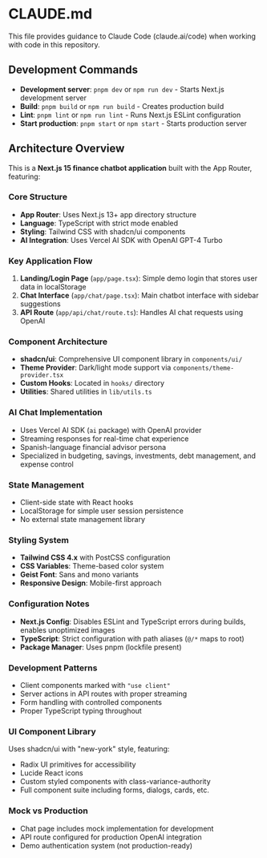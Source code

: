 # CLAUDE.md

This file provides guidance to Claude Code (claude.ai/code) when working with code in this repository.

## Development Commands

- **Development server**: `pnpm dev` or `npm run dev` - Starts Next.js development server
- **Build**: `pnpm build` or `npm run build` - Creates production build
- **Lint**: `pnpm lint` or `npm run lint` - Runs Next.js ESLint configuration
- **Start production**: `pnpm start` or `npm start` - Starts production server

## Architecture Overview

This is a **Next.js 15 finance chatbot application** built with the App Router, featuring:

### Core Structure
- **App Router**: Uses Next.js 13+ app directory structure
- **Language**: TypeScript with strict mode enabled
- **Styling**: Tailwind CSS with shadcn/ui components
- **AI Integration**: Uses Vercel AI SDK with OpenAI GPT-4 Turbo

### Key Application Flow
1. **Landing/Login Page** (`app/page.tsx`): Simple demo login that stores user data in localStorage
2. **Chat Interface** (`app/chat/page.tsx`): Main chatbot interface with sidebar suggestions
3. **API Route** (`app/api/chat/route.ts`): Handles AI chat requests using OpenAI

### Component Architecture
- **shadcn/ui**: Comprehensive UI component library in `components/ui/`
- **Theme Provider**: Dark/light mode support via `components/theme-provider.tsx`
- **Custom Hooks**: Located in `hooks/` directory
- **Utilities**: Shared utilities in `lib/utils.ts`

### AI Chat Implementation
- Uses Vercel AI SDK (`ai` package) with OpenAI provider
- Streaming responses for real-time chat experience
- Spanish-language financial advisor persona
- Specialized in budgeting, savings, investments, debt management, and expense control

### State Management
- Client-side state with React hooks
- LocalStorage for simple user session persistence
- No external state management library

### Styling System
- **Tailwind CSS 4.x** with PostCSS configuration
- **CSS Variables**: Theme-based color system
- **Geist Font**: Sans and mono variants
- **Responsive Design**: Mobile-first approach

### Configuration Notes
- **Next.js Config**: Disables ESLint and TypeScript errors during builds, enables unoptimized images
- **TypeScript**: Strict configuration with path aliases (`@/*` maps to root)
- **Package Manager**: Uses pnpm (lockfile present)

### Development Patterns
- Client components marked with `"use client"`
- Server actions in API routes with proper streaming
- Form handling with controlled components
- Proper TypeScript typing throughout

### UI Component Library
Uses shadcn/ui with "new-york" style, featuring:
- Radix UI primitives for accessibility
- Lucide React icons
- Custom styled components with class-variance-authority
- Full component suite including forms, dialogs, cards, etc.

### Mock vs Production
- Chat page includes mock implementation for development
- API route configured for production OpenAI integration
- Demo authentication system (not production-ready)
